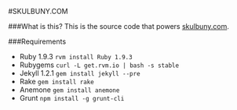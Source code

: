 #SKULBUNY.COM

###What is this?
This is the source code that powers [skulbuny.com](http://skulbuny.com).

###Requirements
- Ruby 1.9.3
    `rvm install Ruby 1.9.3`
- Rubygems
    `curl -L get.rvm.io | bash -s stable`
- Jekyll 1.2.1
    `gem install jekyll --pre`
- Rake
    `gem install rake`
- Anemone
    `gem install anemone`
- Grunt
    `npm install -g grunt-cli`